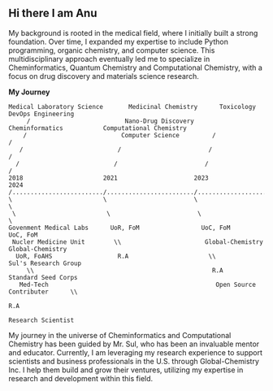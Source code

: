 ## Hi there I am Anu

My background is rooted in the medical field, where I initially built a strong foundation. Over time, I expanded my expertise to include Python programming, organic chemistry, and computer science. This multidisciplinary approach eventually led me to specialize in Cheminformatics, Quantum Chemistry and Computational Chemistry, with a focus on drug discovery and materials science research.

**My Journey**

```
Medical Laboratory Science       Medicinal Chemistry      Toxicology                DevOps Engineering
     /                          Nano-Drug Discovery      Cheminformatics           Computational Chemistry
    /                          Computer Science         /                          /
   /                          /                        /                          /                         
  /                          /                        /                          /                          
2018                      2021                     2023                         2024                       
/........................./......................../............................/.......................>>>>>>>
\                         \                        \                            \
 \                         \                        \                            \
Govenment Medical Labs      UoR, FoM                 UoC, FoM                     UoC, FoM
 Nucler Medicine Unit        \\                       Global-Chemistry             Global-Chemistry
  UoR, FoAHS                  R.A                      \\                           Sul's Research Group
     \\                                                 R.A                          Standard Seed Corps
   Med-Tech                                              Open Source Contributer      \\
                                                                                       R.A
                                                                                        Research Scientist

```

My journey in the universe of Cheminformatics and Computational Chemistry has been guided by Mr. Sul, who has been an invaluable mentor and educator. Currently, I am leveraging my research experience to support scientists and business professionals in the U.S. through Global-Chemistry Inc. I help them build and grow their ventures, utilizing my expertise in research and development within this field.



<!--
**ANUGAMAGE/ANUGAMAGE** is a ✨ _special_ ✨ repository because its `README.md` (this file) appears on your GitHub profile.

Here are some ideas to get you started:

- 🔭 I’m currently working on ...
- 🌱 I’m currently learning ...
- 👯 I’m looking to collaborate on ...
- 🤔 I’m looking for help with ...
- 💬 Ask me about ...
- 📫 How to reach me: ...
- 😄 Pronouns: ...
- ⚡ Fun fact: ...
-->
